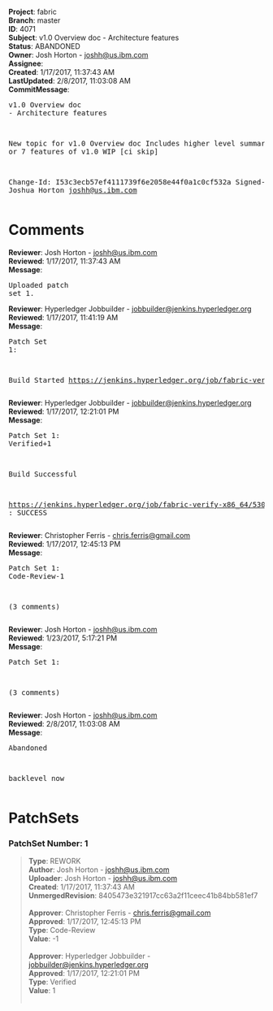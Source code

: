 <strong>Project</strong>: fabric<br><strong>Branch</strong>: master<br><strong>ID</strong>: 4071<br><strong>Subject</strong>: v1.0 Overview doc - Architecture features<br><strong>Status</strong>: ABANDONED<br><strong>Owner</strong>: Josh Horton - joshh@us.ibm.com<br><strong>Assignee</strong>:<br><strong>Created</strong>: 1/17/2017, 11:37:43 AM<br><strong>LastUpdated</strong>: 2/8/2017, 11:03:08 AM<br><strong>CommitMessage</strong>:<br><pre>v1.0 Overview doc - Architecture features

New topic for v1.0 Overview doc
Includes higher level summaries of 6 or 7
features of v1.0
WIP
[ci skip]

Change-Id: I53c3ecb57ef4111739f6e2058e44f0a1c0cf532a
Signed-off-by: Joshua Horton <joshh@us.ibm.com>
</pre><h1>Comments</h1><strong>Reviewer</strong>: Josh Horton - joshh@us.ibm.com<br><strong>Reviewed</strong>: 1/17/2017, 11:37:43 AM<br><strong>Message</strong>: <pre>Uploaded patch set 1.</pre><strong>Reviewer</strong>: Hyperledger Jobbuilder - jobbuilder@jenkins.hyperledger.org<br><strong>Reviewed</strong>: 1/17/2017, 11:41:19 AM<br><strong>Message</strong>: <pre>Patch Set 1:

Build Started https://jenkins.hyperledger.org/job/fabric-verify-x86_64/5302/</pre><strong>Reviewer</strong>: Hyperledger Jobbuilder - jobbuilder@jenkins.hyperledger.org<br><strong>Reviewed</strong>: 1/17/2017, 12:21:01 PM<br><strong>Message</strong>: <pre>Patch Set 1: Verified+1

Build Successful 

https://jenkins.hyperledger.org/job/fabric-verify-x86_64/5302/ : SUCCESS</pre><strong>Reviewer</strong>: Christopher Ferris - chris.ferris@gmail.com<br><strong>Reviewed</strong>: 1/17/2017, 12:45:13 PM<br><strong>Message</strong>: <pre>Patch Set 1: Code-Review-1

(3 comments)</pre><strong>Reviewer</strong>: Josh Horton - joshh@us.ibm.com<br><strong>Reviewed</strong>: 1/23/2017, 5:17:21 PM<br><strong>Message</strong>: <pre>Patch Set 1:

(3 comments)</pre><strong>Reviewer</strong>: Josh Horton - joshh@us.ibm.com<br><strong>Reviewed</strong>: 2/8/2017, 11:03:08 AM<br><strong>Message</strong>: <pre>Abandoned

backlevel now</pre><h1>PatchSets</h1><h3>PatchSet Number: 1</h3><blockquote><strong>Type</strong>: REWORK<br><strong>Author</strong>: Josh Horton - joshh@us.ibm.com<br><strong>Uploader</strong>: Josh Horton - joshh@us.ibm.com<br><strong>Created</strong>: 1/17/2017, 11:37:43 AM<br><strong>UnmergedRevision</strong>: 8405473e321917cc63a2f11ceec41b84bb581ef7<br><br><strong>Approver</strong>: Christopher Ferris - chris.ferris@gmail.com<br><strong>Approved</strong>: 1/17/2017, 12:45:13 PM<br><strong>Type</strong>: Code-Review<br><strong>Value</strong>: -1<br><br><strong>Approver</strong>: Hyperledger Jobbuilder - jobbuilder@jenkins.hyperledger.org<br><strong>Approved</strong>: 1/17/2017, 12:21:01 PM<br><strong>Type</strong>: Verified<br><strong>Value</strong>: 1<br><br></blockquote>